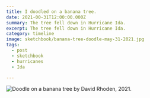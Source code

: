 ```yaml
---
title: I doodled on a banana tree.
date: 2021-00-31T12:00:00.000Z
summary: The tree fell down in Hurricane Ida.
excerpt: The tree fell down in Hurricane Ida.
category: timeline
image: sketchbook/banana-tree-doodle-may-31-2021.jpg
tags:
  - post 
  - sketchbook
  - hurricanes
  - Ida

---
```


![Doodle on a banana tree by David Rhoden, 2021.](/static/img/sketchbook/banana-tree-doodle-may-31-2021.jpg)
